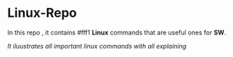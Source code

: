 # Linux-Repo
In this repo , it contains   #fff1 **Linux** commands that are useful ones for **SW**.

_It iluustrates all  important linux commands with all explaining_
